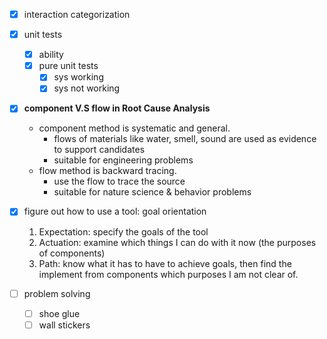 - [x] interaction categorization
- [x] unit tests
	- [x] ability
	- [x] pure unit tests
		- [x] sys working
		- [x] sys not working
- [x] **component V.S flow in Root Cause Analysis**
	- component method is systematic and general.
		- flows of materials like water, smell, sound are used as evidence to support candidates
		- suitable for engineering problems
	- flow method is backward tracing.
		- use the flow to trace the source
		- suitable for nature science & behavior problems
- [x] figure out how to use a tool: goal orientation
	1.	Expectation: specify the goals of the tool
	2.	Actuation: examine which things I can do with it now (the purposes of components)
	3.	Path: know what it has to have to achieve goals, then find the implement from components which purposes I am not clear of.

- [ ] problem solving
	- [ ] shoe glue
	- [ ] wall stickers
<!--stackedit_data:
eyJoaXN0b3J5IjpbMTE1Mjg0MTMwN119
-->